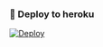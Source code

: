 ### 🚀 Deploy to heroku
[![Deploy](https://www.herokucdn.com/deploy/button.svg)](https://heroku.com/deploy?template=https://github.com/memom02/tesl)
